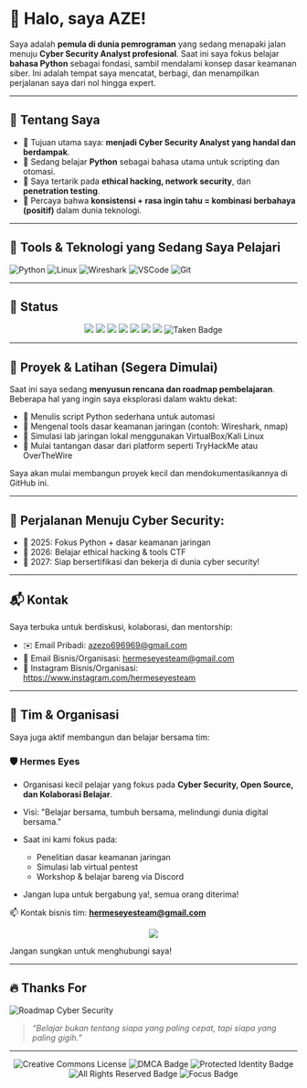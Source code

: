 # 👋 Halo, saya AZE!

Saya adalah **pemula di dunia pemrograman** yang sedang menapaki jalan menuju **Cyber Security Analyst profesional**. Saat ini saya fokus belajar **bahasa Python** sebagai fondasi, sambil mendalami konsep dasar keamanan siber. Ini adalah tempat saya mencatat, berbagi, dan menampilkan perjalanan saya dari nol hingga expert.

---

## 🚀 Tentang Saya

- 🔐 Tujuan utama saya: **menjadi Cyber Security Analyst yang handal dan berdampak**.
- 🐍 Sedang belajar **Python** sebagai bahasa utama untuk scripting dan otomasi.
- 🧠 Saya tertarik pada **ethical hacking, network security**, dan **penetration testing**.
- 📘 Percaya bahwa **konsistensi + rasa ingin tahu = kombinasi berbahaya (positif)** dalam dunia teknologi.

---

## 🧰 Tools & Teknologi yang Sedang Saya Pelajari

![Python](https://img.shields.io/badge/-Python-3776AB?style=flat&logo=python&logoColor=white)
![Linux](https://img.shields.io/badge/-Linux-FCC624?style=flat&logo=linux&logoColor=black)
![Wireshark](https://img.shields.io/badge/-Wireshark-1679A7?style=flat&logo=wireshark&logoColor=white)
![VSCode](https://img.shields.io/badge/-VS%20Code-007ACC?style=flat&logo=visual-studio-code)
![Git](https://img.shields.io/badge/-Git-F05032?style=flat&logo=git&logoColor=white)

---

## 🧭 Status
<p align="center">

  <!-- Status & Goal -->
  <img src="https://img.shields.io/badge/Learning-Python-blue?style=for-the-badge&logo=python&logoColor=white">
  <img src="https://img.shields.io/badge/Target-Cyber%20Security%20Analyst-red?style=for-the-badge&logo=cybersecurity&logoColor=white">
  
  <!-- Mindset & Focus -->
  <img src="https://img.shields.io/badge/Progress-Never%20Stop%20Learning-00b894?style=for-the-badge">
  <img src="https://img.shields.io/badge/Focus-On%20Skills%20Not%20Titles-yellow?style=for-the-badge">
  
  <!-- Education & Path -->
  <img src="https://img.shields.io/badge/TJKT%20Student-Cyber%20Security%20Path-orange?style=for-the-badge&logo=hackthebox&logoColor=white">
  <img src="https://img.shields.io/badge/Pelajar-TJKT-blue?style=for-the-badge&logo=graduation-cap&logoColor=white">

  <!-- Networking & Status -->
  <img src="https://img.shields.io/badge/Networking-Basic-lightgrey?style=flat-square&logo=cisco">
  <img src="https://img.shields.io/badge/Loving-Q-%23ff69b4?style=for-the-badge&logo=heart&logoColor=white" alt="Taken Badge" />

</p>

---

## 🧪 Proyek & Latihan (Segera Dimulai)

Saat ini saya sedang **menyusun rencana dan roadmap pembelajaran**. Beberapa hal yang ingin saya eksplorasi dalam waktu dekat:

- 📌 Menulis script Python sederhana untuk automasi
- 📌 Mengenal tools dasar keamanan jaringan (contoh: Wireshark, nmap)
- 📌 Simulasi lab jaringan lokal menggunakan VirtualBox/Kali Linux
- 📌 Mulai tantangan dasar dari platform seperti TryHackMe atau OverTheWire

Saya akan mulai membangun proyek kecil dan mendokumentasikannya di GitHub ini.

---

## 🎯 Perjalanan Menuju Cyber Security:
- 📅 2025: Fokus Python + dasar keamanan jaringan
- 📅 2026: Belajar ethical hacking & tools CTF 
- 📅 2027: Siap bersertifikasi dan bekerja di dunia cyber security!

---

## 📬 Kontak

Saya terbuka untuk berdiskusi, kolaborasi, dan mentorship:

- ✉️ Email Pribadi: azezo696969@gmail.com  
- 💼 Email Bisnis/Organisasi: hermeseyesteam@gmail.com
- 🎯 Instagram Bisnis/Organisasi: https://www.instagram.com/hermeseyesteam

---

## 🤝 Tim & Organisasi

Saya juga aktif membangun dan belajar bersama tim:

### 🛡️ Hermes Eyes
- Organisasi kecil pelajar yang fokus pada **Cyber Security, Open Source, dan Kolaborasi Belajar**.
- Visi: "Belajar bersama, tumbuh bersama, melindungi dunia digital bersama."
- Saat ini kami fokus pada:
  - Penelitian dasar keamanan jaringan
  - Simulasi lab virtual pentest
  - Workshop & belajar bareng via Discord
    
- Jangan lupa untuk bergabung ya!, semua orang diterima!

📫 Kontak bisnis tim: **hermeseyesteam@gmail.com**
<p align="center">
  <img src="https://img.shields.io/badge/Team-Hermes%20Eyes-blueviolet?style=for-the-badge&logo=shield&logoColor=white">
</p>
Jangan sungkan untuk menghubungi saya!

---

## 🔥 Thanks For

![Roadmap Cyber Security](./assets/linux.jpg)

> _“Belajar bukan tentang siapa yang paling cepat, tapi siapa yang paling gigih.”_

---

<p align="center">
<img src="https://licensebuttons.net/l/by-nc-nd/4.0/88x31.png" alt="Creative Commons License"/>
  <img src="https://img.shields.io/badge/Protected%20By-GitHub%20DMCA-blue?style=for-the-badge&logo=github" alt="DMCA Badge">
  <img src="https://img.shields.io/badge/Identity-Protected-critical?style=for-the-badge" alt="Protected Identity Badge">
  <img src="https://img.shields.io/badge/All%20Rights-Reserved-red?style=for-the-badge" alt="All Rights Reserved Badge">
  <img src="https://img.shields.io/badge/Focus-Cyber%20Security%20%26%20Tools-success?style=for-the-badge" alt="Focus Badge">
</p>
